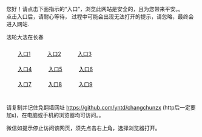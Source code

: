您好！请点击下面指示的“入口”，浏览此网站是安全的，且为您带来平安。。 <br/>
点击入口后，请耐心等待， 过程中可能会出现无法打开的提示，请忽略，最终会进入网站. </br>

法轮大法在长春<br/>
<div style="padding:10px"><a style="margin:20px" target="_blank" href="https://d3dduo45v4en5k.cloudfront.net/2Qpsp?ezxod" id="ccLink1" rel="nofollow">入口1</a> <a target="_blank" style="margin:20px" href="https://dl17hyenf9lqf.cloudfront.net/2Qpsp?wjkav" id="ccLink2" rel="nofollow">入口2</a> <a style="margin:20px" target="_blank" href="https://d2xdh4tg9qzi2x.cloudfront.net/2Qpsp?cjrato" id="ccLink3" rel="nofollow">入口3</a></div>

<div style="padding:10px" ><a style="margin:20px" target="_blank" href="https://d3dduo45v4en5k.cloudfront.net/2Qpsp?ezxod" id="ccLink4" rel="nofollow">入口4</a> <a style="margin:20px" href="https://dl17hyenf9lqf.cloudfront.net/2Qpsp?wjkav" target="_blank" id="ccLink5" rel="nofollow">入口5</a> <a style="margin:20px" href="https://d2xdh4tg9qzi2x.cloudfront.net/2Qpsp?cjrato" target="_blank" id="ccLink6" rel="nofollow">入口6</a></div>

<div style="padding:10px"><a style="margin:20px" target="_blank" href="https://d3dduo45v4en5k.cloudfront.net/2Qpsp?ezxod" id="ccLink7" rel="nofollow">入口7</a> <a style="margin:20px" href="https://dl17hyenf9lqf.cloudfront.net/2Qpsp?wjkav" target="_blank" id="ccLink8" rel="nofollow">入口8</a> <a style="margin:20px" target="_blank" href="https://d2xdh4tg9qzi2x.cloudfront.net/2Qpsp?cjrato" id="ccLink9" rel="nofollow">入口9</a></div>

<br/>



请复制并记住免翻墙网址 https://github.com/yntd/changchunzx (http后一定要加s)，在电脑或手机的浏览器均可访问。。<br/>

微信如提示停止访问该网页，须先点击右上角，选择浏览器打开。
